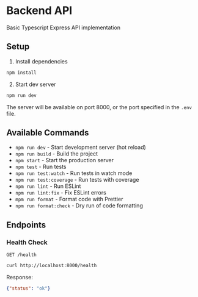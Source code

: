# Backend API
Basic Typescript Express API implementation

## Setup
1. Install dependencies
```bash
npm install
```
2. Start dev server
```bash
npm run dev
```
The server will be available on port 8000, or the port specified in the `.env` file.

## Available Commands
* `npm run dev` - Start development server (hot reload)
* `npm run build` - Build the project
* `npm start` - Start the production server
* `npm test` - Run tests
* `npm run test:watch` - Run tests in watch mode
* `npm run test:coverage` - Run tests with coverage
* `npm run lint` - Run ESLint
* `npm run lint:fix` - Fix ESLint errors
* `mpm run format` - Format code with Prettier
* `npm run format:check` - Dry run of code formatting

## Endpoints
### Health Check
```
GET /health
```
```bash
curl http://localhost:8000/health
```
Response:
```json
{"status": "ok"}
```
